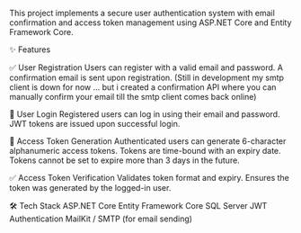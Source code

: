 This project implements a secure user authentication system with email confirmation and access token management using ASP.NET Core and Entity Framework Core.

✨ Features

✅ User Registration
Users can register with a valid email and password.
A confirmation email is sent upon registration. (Still in development my smtp client is down for now ... but i created a confirmation API where you can manually confirm your email till the smtp client comes back online)

🔐 User Login
Registered users can log in using their email and password.
JWT tokens are issued upon successful login.

🔑 Access Token Generation
Authenticated users can generate 6-character alphanumeric access tokens.
Tokens are time-bound with an expiry date.
Tokens cannot be set to expire more than 3 days in the future.

✅ Access Token Verification
Validates token format and expiry.
Ensures the token was generated by the logged-in user.

🛠️ Tech Stack
ASP.NET Core
Entity Framework Core
SQL Server
JWT Authentication
MailKit / SMTP (for email sending)
